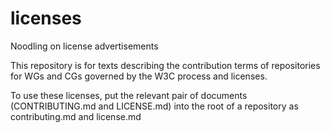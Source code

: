 # licenses
Noodling on license advertisements

This repository is for texts describing the contribution terms of repositories for WGs and CGs governed by the W3C process and licenses.

To use these licenses, put the relevant pair of documents (CONTRIBUTING.md and LICENSE.md) into the root of a repository as contributing.md and license.md
